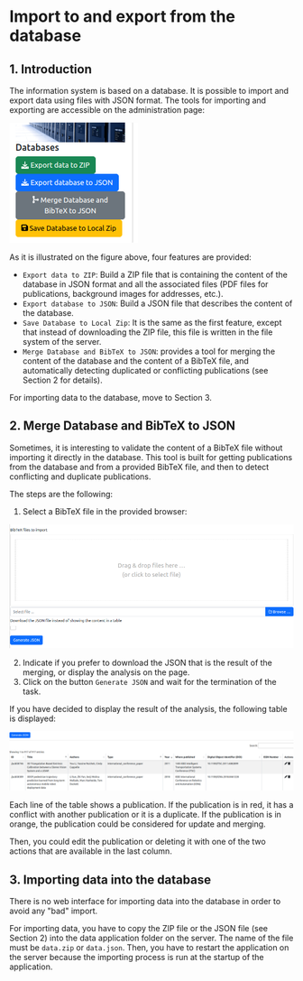 # Import to and export from the database

## 1. Introduction

The information system is based on a database. It is possible to import and export data using files with JSON format. The tools for importing and exporting are accessible on the administration page:

![Managing organizations](importexportdb1.png)

As it is illustrated on the figure above, four features are provided:

* `Export data to ZIP`: Build a ZIP file that is containing the content of the database in JSON format and all the associated files (PDF files for publications, background images for addresses, etc.).
* `Export database to JSON`: Build a JSON file that describes the content of the database.
* `Save Database to Local Zip`: It is the same as the first feature, except that instead of downloading the ZIP file, this file is written in the file system of the server.
* `Merge Database and BibTeX to JSON`: provides a tool for merging the content of the database and the content of a BibTeX file, and automatically detecting duplicated or conflicting publications (see Section 2 for details).

For importing data to the database, move to Section 3.


## 2. Merge Database and BibTeX to JSON

Sometimes, it is interesting to validate the content of a BibTeX file without importing it directly in the database. This tool is built for getting publications from the database and from a provided BibTeX file, and then to detect conflicting and duplicate publications.

The steps are the following:

1. Select a BibTeX file in the provided browser:

![Merging tool](importexportdb2.png)

2. Indicate if you prefer to download the JSON that is the result of the merging, or display the analysis on the page.
3. Click on the button `Generate JSON` and wait for the termination of the task.

If you have decided to display the result of the analysis, the following table is displayed:

![Analysis result](importexportdb3.png)

Each line of the table shows a publication. If the publication is in red, it has a conflict with another publication or it is a duplicate. If the publication is in orange, the publication could be considered for update and merging.

Then, you could edit the publication or deleting it with one of the two actions that are available in the last column. 


## 3. Importing data into the database

There is no web interface for importing data into the database in order to avoid any "bad" import.

For importing data, you have to copy the ZIP file or the JSON file (see Section 2) into the data application folder on the server. The name of the file must be `data.zip` or `data.json`. Then, you have to restart the application on the server because the importing process is run at the startup of the application.

